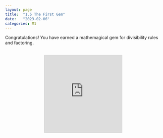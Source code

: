 ```yaml
---
layout: page
title:  "1.5 The First Gem"
date:   "2023-02-06"
categories: M1
---
```

Congratulations! You have earned a mathemagical gem for divisibility rules and factoring.

<br>  
<center>
<iframe src="https://www.desmos.com/calculator/49qyn3c7xg?embed" width="250" height="250" style="border: 1px solid #ccc" frameborder=0></iframe>
</center>
